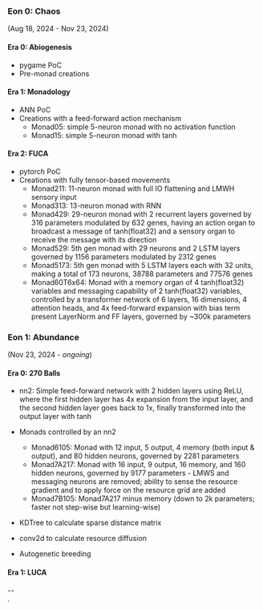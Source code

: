 ### Eon 0: Chaos
(Aug 18, 2024 - Nov 23, 2024)

#### Era 0: Abiogenesis
* pygame PoC
* Pre-monad creations

#### Era 1: Monadology
* ANN PoC
* Creations with a feed-forward action mechanism
	* Monad05: simple 5-neuron monad with no activation function
	* Monad15: simple 5-neuron monad with tanh

#### Era 2: FUCA
* pytorch PoC
* Creations with fully tensor-based movements
	* Monad211: 11-neuron monad with full IO flattening and LMWH sensory input
	* Monad313: 13-neuron monad with RNN
	* Monad429: 29-neuron monad with 2 recurrent layers governed by 316 parameters
							modulated by 632 genes, having an action organ to broadcast a
							message of tanh(float32) and a sensory organ to receive the
							message with its direction
  * Monad529: 5th gen monad with 29 neurons and 2 LSTM layers governed by 1156
							parameters modulated by 2312 genes
  * Monad5173: 5th gen monad with 5 LSTM layers each with 32 units, making a
							 total of 173 neurons, 38788 parameters and 77576 genes
  * Monad60T6x64: Monad with a memory organ of 4 tanh(float32) variables and
								  messaging capability of 2 tanh(float32) variables, controlled
								  by a transformer network of 6 layers, 16 dimensions, 4
								  attention heads, and 4x feed-forward expansion with bias term present LayerNorm and FF layers, governed by ~300k parameters

### Eon 1: Abundance
(Nov 23, 2024 - *ongoing*)

#### Era 0: 270 Balls
* nn2: Simple feed-forward network with 2 hidden layers using ReLU, where the
			 first hidden layer has 4x expansion from the input layer, and the second
			 hidden layer goes back to 1x, finally transformed into the output layer
			 with tanh
* Monads controlled by an nn2
	* Monad6105: Monad with 12 input, 5 output, 4 memory (both input & output),
							 and 80 hidden neurons, governed by 2281 parameters
	* Monad7A217: Monad with 16 input, 9 output, 16 memory, and 160 hidden
							  neurons, governed by 9177 parameters - LMWS and messaging
							  neurons are removed; ability to sense the resource gradient and
								to apply force on the resource grid are added
  * Monad7B105: Monad7A217 minus memory (down to 2k parameters; faster not
								step-wise but learning-wise)

* KDTree to calculate sparse distance matrix
* conv2d to calculate resource diffusion
* Autogenetic breeding

#### Era 1: LUCA



--\
.
